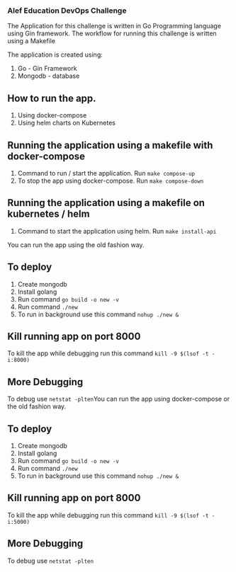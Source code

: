 ### Alef Education DevOps Challenge

The Application for this challenge is written in Go Programming language using Gin framework. The workflow for running this challenge is written using a Makefile

The application is created using: 

1. Go - Gin Framework 
2. Mongodb - database

## How to run the app. 
1. Using docker-compose 
2. Using helm charts on Kubernetes 

## Running the application using a makefile with docker-compose

1. Command to run / start the application. Run `make compose-up`
2. To stop the app using docker-compose. Run `make compose-down`

## Running the application using a makefile on kubernetes / helm

1. Command to start the application using helm. Run `make install-api`



You can run the app using the old fashion way.

## To deploy 

1. Create mongodb 
2. Install golang 
3. Run command `go build -o new -v`
4. Run command `./new` 
5. To run in background use this command `nohup ./new &`


## Kill running app on port 8000

To kill the app while debugging run this command `kill -9 $(lsof -t -i:8000)`

## More Debugging 

To debug use `netstat -plten`You can run the app using docker-compose or the old fashion way.

## To deploy 

1. Create mongodb 
2. Install golang 
3. Run command `go build -o new -v`
4. Run command `./new` 
5. To run in background use this command `nohup ./new &`


## Kill running app on port 8000

To kill the app while debugging run this command `kill -9 $(lsof -t -i:5000)`

## More Debugging 

To debug use `netstat -plten`